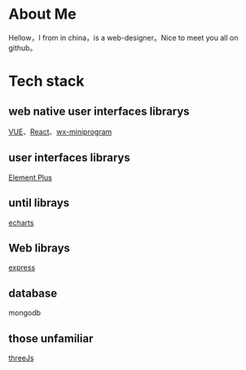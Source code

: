 # About Me
  Hellow，I from in china，is a web-designer。Nice to meet you all on github。

# Tech stack
## web native user interfaces librarys
  [VUE](https://cn.vuejs.org/)、[React](https://react.dev/)、[wx-miniprogram](https://developers.weixin.qq.com/miniprogram/dev/framework/)
  
## user interfaces librarys
  [Element Plus](https://element-plus.org/zh-CN/)
  
## until librays
  [echarts](https://echarts.apache.org/zh/index.html)
 
## Web librays
  [express](https://expressjs.com/zh-cn/)

## database
  mongodb

## those unfamiliar
  [threeJs](https://threejs.org/)
  
